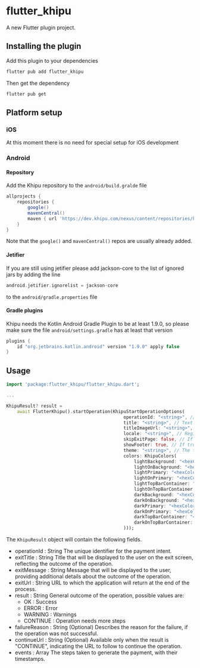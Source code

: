 # flutter_khipu

A new Flutter plugin project.

## Installing the plugin

Add this plugin to your dependencies

```bash
flutter pub add flutter_khipu
```

Then get the dependency

```bash
flutter pub get
```

## Platform setup

### iOS

At this moment there is no need for special setup for iOS development

### Android

#### Repository

Add the Khipu repository to the `android/build.gralde` file

```groovy
allprojects {
    repositories {
        google()
        mavenCentral()
        maven { url 'https://dev.khipu.com/nexus/content/repositories/khenshin' }
    }
}
```

Note that the `google()` and `mavenCentral()` repos are usually already added.

#### Jetifier

If you are still using jetifier please add jackson-core to the list of ignored jars by adding the line

```groovy
android.jetifier.ignorelist = jackson-core
```

to the `android/gradle.properties` file

#### Gradle plugins

Khipu needs the Kotlin Android Gradle Plugin to be at least 1.9.0, so please make sure the file `android/settings.gradle` has at least that version

```groovy
plugins {
    id "org.jetbrains.kotlin.android" version "1.9.0" apply false
}
```

## Usage


```dart
import 'package:flutter_khipu/flutter_khipu.dart';

...

KhipuResult? result =
    await FlutterKhipu().startOperation(KhipuStartOperationOptions(
                                            operationId: "<string>", // The unique identifier of the payment intent
                                            title: "<string>", // Text to show in the top bar
                                            titleImageUrl: "<string>", // Image to show centered in the top bar (it replaces the title)
                                            locale: "<string>", // Regional settings for the interface language. The standard format combines an ISO 639-1 language code and an ISO 3166 country code. For example, "es_CL" for Spanish (Chile).
                                            skipExitPage: false, // If true, skips the exit page at the end of the payment process, whether successful or failed.
                                            showFooter: true, // If true, a message is displayed with a Khipu logo
                                            theme: "<string>", // The theme of the interface, can be light, dark or system
                                            colors: KhipuColors(
                                                lightBackground: "<hexColor>", //Optional General background color in light mode
                                                lightOnBackground: "<hexColor>", //Optional Color of elements on the general background in light mode
                                                lightPrimary: "<hexColor>", //Optional Primary color in light mode.
                                                lightOnPrimary: "<hexColor>", //Optional Color of elements on the primary color in light mode.
                                                lightTopBarContainer: "<hexColor>", //Optional Background color for the top bar in light mode.
                                                lightOnTopBarContainer: "<hexColor>", //Optional Color of the elements on the top bar in light mode.
                                                darkBackground: "<hexColor>", //Optional General background color in dark mode
                                                darkOnBackground: "<hexColor>", //Optional Color of elements on the general background in dark mode
                                                darkPrimary: "<hexColor>", //Optional Primary color in dark mode.
                                                darkOnPrimary: "<hexColor>", //Optional Color of elements on the primary color in dark mode.
                                                darkTopBarContainer: "<hexColor>", //Optional Background color for the top bar in dark mode.
                                                darkOnTopBarContainer: "<hexColor>", //Optional Color of the elements on the top bar in dark mode.
                                            )));

```

The `KhipuResult` object will contain the following fields.

- operationId : String The unique identifier for the payment intent.
- exitTitle : String Title that will be displayed to the user on the exit screen, reflecting the outcome of the operation.
- exitMessage : String Message that will be displayed to the user, providing additional details about the outcome of the operation.
- exitUrl : String URL to which the application will return at the end of the process.
- result : String General outcome of the operation, possible values are:
  - OK : Success
  - ERROR : Error
  - WARNING : Warnings
  - CONTINUE : Operation needs more steps
- failureReason : String (Optional) Describes the reason for the failure, if the operation was not successful.
- continueUrl : String (Optional) Available only when the result is "CONTINUE", indicating the URL to follow to continue the operation.
- events : Array The steps taken to generate the payment, with their timestamps.


